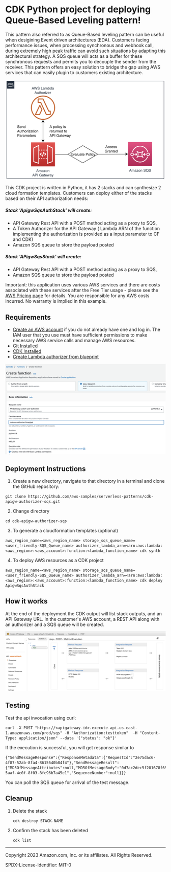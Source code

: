 # CDK Python project for deploying Queue-Based Leveling pattern!

This pattern also referred to as Queue-Based leveling pattern can be useful when desigining Event driven architectures (EDA). Customers facing performance issues, when processing synchronous and webhook call, during extremely high peak traffic can avoid such situations by adapting this architectural strategy. A SQS queue will acts as a buffer for these synchronous requests and permits you to decouple the sender from the receiver. This pattern offers an easy solution to bridge the gap using AWS services that can easily plugin to customers existing architecture.

![Alt text](images/apigw-arch.png?raw=true "Pattern using API gateway, SQS and Lambda Authorizer")


This CDK project is written in Python, it has 2 stacks and can synthesize 2 cloud formation templates. Customers can deploy either of the stacks based on their API authorization needs:
 
##### Stack 'ApigwSqsAuthStack' will create:
* API Gateway Rest API with a POST method acting as a proxy to SQS,
* A Token Authorizer for the API Gateway ( Lambda ARN of the function implementing the authorization is provided as a input parameter to CF and CDK)
* Amazon SQS queue to store the payload posted

##### Stack 'APigwSqsStack' will create:
* API Gateway Rest API with a POST method acting as a proxy to SQS,
* Amazon SQS queue to store the payload posted


Important: this application uses various AWS services and there are costs associated with these services after the Free Tier usage - please see the [AWS Pricing page](https://aws.amazon.com/pricing/) for details. You are responsible for any AWS costs incurred. No warranty is implied in this example.

## Requirements

* [Create an AWS account](https://portal.aws.amazon.com/gp/aws/developer/registration/index.html) if you do not already have one and log in. The IAM user that you use must have sufficient permissions to make necessary AWS service calls and manage AWS resources.
* [Git Installed](https://git-scm.com/book/en/v2/Getting-Started-Installing-Git)
* [CDK Installed](https://docs.aws.amazon.com/cdk/v2/guide/getting_started.html) 
* [Create Lambda authorizer from blueprint](https://github.com/awslabs/aws-apigateway-lambda-authorizer-blueprints/blob/master/blueprints/python/api-gateway-authorizer-python.py)

![Alt text](images/lambda-auth-blueprint.png?raw=true "Create lambda function using blueprint")


## Deployment Instructions

1. Create a new directory, navigate to that directory in a terminal and clone the GitHub repository:
```
git clone https://github.com/aws-samples/serverless-patterns/cdk-apigw-authorizer-sqs.git
```
2. Change directory
```
cd cdk-apigw-authorizer-sqs
```
3. To generate a cloudformation templates (optional)
```
aws_region_name=<aws_region_name> storage_sqs_queue_name=<user_friendly-SQS_Queue_name> authorizer_lambda_arn=<arn:aws:lambda:<aws_region>:<aws_account>:function:<lambda_function_name> cdk synth
```
4. To deploy AWS resources as a CDK project
```
aws_region_name=<aws_region_name> storage_sqs_queue_name=<user_friendly-SQS_Queue_name> authorizer_lambda_arn=<arn:aws:lambda:<aws_region>:<aws_account>:function:<lambda_function_name> cdk deploy ApigwSqsAuthStack
```

## How it works

At the end of the deployment the CDK output will list stack outputs, and an API Gateway URL. In the customer's AWS account, a REST API along with an authorizer and a SQS queue will be created.

![Alt text](images/apigw-aws-console.png?raw=true "AWS Console showing API Gateway creation")
## Testing

Test the api invocation using curl:
```
curl -X POST "https://<apigateway-id>.execute-api.us-east-1.amazonaws.com/prod/sqs" -H "Authorization:testtoken"  -H "Content-Type: application/json" --data '{"status": "ok"}'
```
If the execution is successful, you will get  response similar to
```
{"SendMessageResponse":{"ResponseMetadata":{"RequestId":"2e75dac6-4f87-52ab-8fa4-8615640b84f4"},"SendMessageResult":{"MD5OfMessageAttributes":null,"MD5OfMessageBody":"0d7ac2dec5f281678f65dcf7fe4681ba","MD5OfMessageSystemAttributes":null,"MessageId":"9d72cd66-5aaf-4c0f-8f03-8fc96b7a45e1","SequenceNumber":null}}}
```
You can poll the SQS queue for arrival of the test message.

## Cleanup
 
1. Delete the stack
    ```bash
   cdk destroy STACK-NAME
    ```
1. Confirm the stack has been deleted
    ```bash
    cdk list
    ```
----
Copyright 2023 Amazon.com, Inc. or its affiliates. All Rights Reserved.

SPDX-License-Identifier: MIT-0